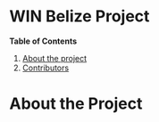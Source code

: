 # WIN Belize Project

**Table of Contents**
1. [About the project](#about-the-project)
2. [Contributors]()


# About the Project
